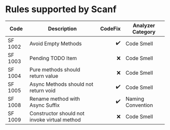 # Rules supported by Scanf

| Code    | Description                                  |            CodeFix | Analyzer Category |
| ------- | -------------------------------------------- | -----------------: | ----------------- |
| SF 1002 | Avoid Empty Methods                          | :heavy_check_mark: | Code Smell        |
| SF 1003 | Pending TODO Item                            |                :x: | Code Smell        |
| SF 1004 | Pure methods should return value             |                :x: | Code Smell        |
| SF 1005 | Async Methods should not return void         | :heavy_check_mark: | Code Smell        |
| SF 1008 | Rename method with Async Suffix              | :heavy_check_mark: | Naming Convention |
| SF 1009 | Constructor should not invoke virtual method |                :x: | Code Smell        |
